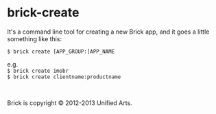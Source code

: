 brick-create
============

It's a command line tool for creating a new Brick app, and it goes a little
something like this:

`$ brick create [APP_GROUP:]APP_NAME`

e.g.  
`$ brick create imobr`  
`$ brick create clientname:productname`

 

Brick is copyright © 2012-2013 Unified Arts.